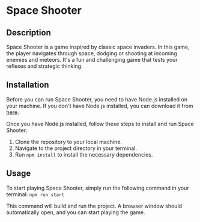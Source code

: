 # Space Shooter

## Description

Space Shooter is a game inspired by classic space invaders. In this game, the player navigates through space, dodging or shooting at incoming enemies and meteors. It's a fun and challenging game that tests your reflexes and strategic thinking.

## Installation

Before you can run Space Shooter, you need to have Node.js installed on your machine. If you don't have Node.js installed, you can download it from [here](https://nodejs.org/).

Once you have Node.js installed, follow these steps to install and run Space Shooter:

1. Clone the repository to your local machine.
2. Navigate to the project directory in your terminal.
3. Run `npm install` to install the necessary dependencies.

## Usage

To start playing Space Shooter, simply run the following command in your terminal:
`npm run start`

This command will build and run the project. A browser window should automatically open, and you can start playing the game.

